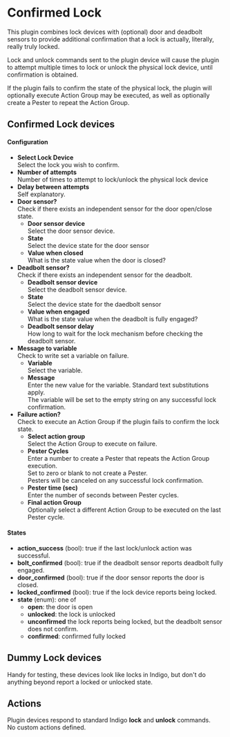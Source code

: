 # Confirmed Lock
This plugin combines lock devices with (optional) door and deadbolt sensors to provide additional confirmation that a lock is actually, literally, really truly locked.

Lock and unlock commands sent to the plugin device will cause the plugin to attempt multiple times to lock or unlock the physical lock device, until confirmation is obtained.

If the plugin fails to confirm the state of the physical lock, the plugin will optionally execute Action Group may be executed, as well as optionally create a Pester to repeat the Action Group.

## Confirmed Lock devices

#### Configuration

* **Select Lock Device**  
Select the lock you wish to confirm.
* **Number of attempts**  
Number of times to attempt to lock/unlock the physical lock device
* **Delay between attempts**  
Self explanatory.
* **Door sensor?**  
Check if there exists an independent sensor for the door open/close state.
    * **Door sensor device**  
    Select the door sensor device.
    * **State**  
    Select the device state for the door sensor
    * **Value when closed**  
    What is the state value when the door is closed?
* **Deadbolt sensor?**  
Check if there exists an independent sensor for the deadbolt.
    * **Deadbolt sensor device**  
    Select the deadbolt sensor device.
    * **State**  
    Select the device state for the daedbolt sensor
    * **Value when engaged**  
    What is the state value when the deadbolt is fully engaged?
    * **Deadbolt sensor delay**  
    How long to wait for the lock mechanism before checking the deadbolt sensor.
* **Message to variable**  
Check to write set a variable on failure.
    * **Variable**  
    Select the variable.
    * **Message**  
    Enter the new value for the variable.  Standard text substitutions apply.  
    The variable will be set to the empty string on any successful lock confirmation.
* **Failure action?**  
Check to execute an Action Group if the plugin fails to confirm the lock state.
    * **Select action group**  
    Select the Action Group to execute on failure.
    * **Pester Cycles**  
    Enter a number to create a Pester that repeats the Action Group execution.  
    Set to zero or blank to not create a Pester.  
    Pesters will be canceled on any successful lock confirmation.
    * **Pester time (sec)**  
    Enter the number of seconds between Pester cycles.
    * **Final action Group**  
    Optionally select a different Action Group to be executed on the last Pester cycle.

#### States

* **action_success** (bool): true if the last lock/unlock action was successful.
* **bolt_confirmed** (bool): true if the deadbolt sensor reports deadbolt fully engaged.
* **door_confirmed** (bool): true if the door sensor reports the door is closed.
* **locked_confirmed** (bool): true if the lock device reports being locked.
* **state** (enum): one of
    * **open**: the door is open
    * **unlocked**: the lock is unlocked
    * **unconfirmed** the lock reports being locked, but the deadbolt sensor does not confirm.
    * **confirmed**: confirmed fully locked

## Dummy Lock devices

Handy for testing, these devices look like locks in Indigo, but don't do anything beyond report a locked or unlocked state.

## Actions

Plugin devices respond to standard Indigo **lock** and **unlock** commands.  
No custom actions defined.
